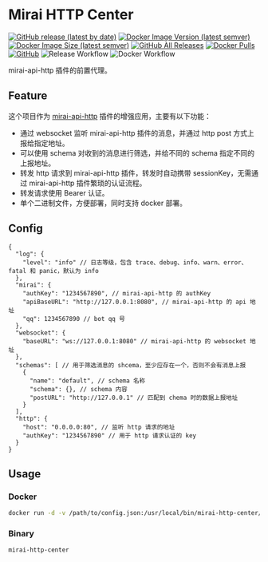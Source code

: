 # Mirai HTTP Center

[![GitHub release (latest by date)](https://img.shields.io/github/v/release/tarocch1/mirai-http-center)](https://github.com/Tarocch1/mirai-http-center/releases)
[![Docker Image Version (latest semver)](https://img.shields.io/docker/v/tarocch1/mirai-http-center?label=docker%20hub)](https://hub.docker.com/r/tarocch1/mirai-http-center)
[![Docker Image Size (latest semver)](https://img.shields.io/docker/image-size/tarocch1/mirai-http-center)](https://hub.docker.com/r/tarocch1/mirai-http-center)
[![GitHub All Releases](https://img.shields.io/github/downloads/tarocch1/mirai-http-center/total)](https://github.com/Tarocch1/mirai-http-center/releases)
[![Docker Pulls](https://img.shields.io/docker/pulls/tarocch1/mirai-http-center)](https://hub.docker.com/r/tarocch1/mirai-http-center)
[![GitHub](https://img.shields.io/github/license/tarocch1/mirai-http-center)](https://github.com/Tarocch1/mirai-http-center/blob/master/LICENSE)
![Release Workflow](https://github.com/Tarocch1/mirai-http-center/workflows/Release%20Workflow/badge.svg)
![Docker Workflow](https://github.com/Tarocch1/mirai-http-center/workflows/Docker%20Workflow/badge.svg)

mirai-api-http 插件的前置代理。

## Feature

这个项目作为 [mirai-api-http](https://github.com/mamoe/mirai-api-http) 插件的增强应用，主要有以下功能：

- 通过 websocket 监听 mirai-api-http 插件的消息，并通过 http post 方式上报给指定地址。
- 可以使用 schema 对收到的消息进行筛选，并给不同的 schema 指定不同的上报地址。
- 转发 http 请求到 mirai-api-http 插件，转发时自动携带 sessionKey，无需通过 mirai-api-http 插件繁琐的认证流程。
- 转发请求使用 Bearer 认证。
- 单个二进制文件，方便部署，同时支持 docker 部署。

## Config

``` jsonc
{
  "log": {
    "level": "info" // 日志等级，包含 trace、debug、info、warn、error、fatal 和 panic，默认为 info 
  },
  "mirai": {
    "authKey": "1234567890", // mirai-api-http 的 authKey
    "apiBaseURL": "http://127.0.0.1:8080", // mirai-api-http 的 api 地址
    "qq": 1234567890 // bot qq 号
  },
  "websocket": {
    "baseURL": "ws://127.0.0.1:8080" // mirai-api-http 的 websocket 地址
  },
  "schemas": [ // 用于筛选消息的 shcema，至少应存在一个，否则不会有消息上报
    {
      "name": "default", // schema 名称
      "schema": {}, // schema 内容
      "postURL": "http://127.0.0.1" // 匹配到 chema 时的数据上报地址
    }
  ],
  "http": {
    "host": "0.0.0.0:80", // 监听 http 请求的地址
    "authKey": "1234567890" // 用于 http 请求认证的 key
  }
}
```

## Usage

### Docker

``` bash
docker run -d -v /path/to/config.json:/usr/local/bin/mirai-http-center/config.json tarocch1/mirai-http-center
```

### Binary

```
mirai-http-center
```
